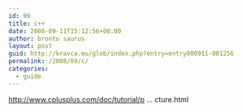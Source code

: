 ```yaml
---
id: 99
title: c++
date: 2008-09-11T15:12:56+00:00
author: bronto saurus
layout: post
guid: http://kravca.mu/glob/index.php?entry=entry080911-081256
permalink: /2008/09/c/
categories:
  - guide
---
```

<a href="http://www.cplusplus.com/doc/tutorial/program_structure.html" target="_blank" >http://www.cplusplus.com/doc/tutorial/p &#8230; cture.html</a>